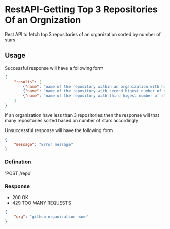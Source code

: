 # RestAPI-Getting Top 3 Repositories Of an Orgnization

Rest API to fetch top 3 repositories of an organization sorted by number of stars

## Usage

Successful response will have a following form
```json
{
	"results": [ 
		{"name": "name of the repository within an organization with higest stars", "stars": "number of stars for that repository"}
		{"name": "name of the repository with second higest number of stars", "stars": "number of stars for that repository"}
		{"name": "name of the repository with third higest number of stars", "stars": "number of stars for that repository"}
	]
}
```

If an organization have less than 3 repositories then the response will that many repositories sorted based on number of stars accordingly

Unsuccessful response will have the following form
```json
{
	"message": "Error message"
}
```


### Defination

'POST /repo'

### Response 
- 200 OK
- 429 TOO MANY REQUESTS

```json
{
	"org": "github-organization-name"
}
```
